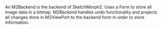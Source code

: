 An M2Backend is the backend of SketchMorph2. Uses a Form to store all image data in a bitmap.
M2Backend handles undo functionality and projects all changes done in M2ViewPort to the backend form in order to store information.

